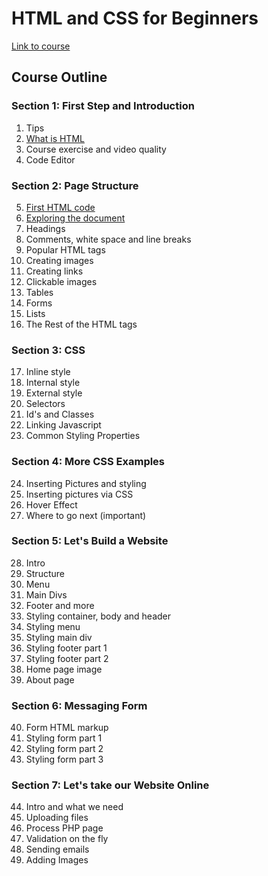# HTML and CSS for Beginners

[Link to course](https://www.udemy.com/course/html-and-css-for-beginners-crash-course-learn-fast-easy/learn/lecture/2311804#overview)

## Course Outline

### Section 1: First Step and Introduction

01. Tips
02. [What is HTML](https://github.com/iainaitken/courses/blob/main/udemy/HTML_CSS_for_beginners/notes/02-what-is-html.md)
03. Course exercise and video quality
04. Code Editor

### Section 2: Page Structure

05. [First HTML code](https://github.com/iainaitken/courses/blob/main/udemy/HTML_CSS_for_beginners/notes/05-first-html-code.md)
06. [Exploring the document](https://github.com/iainaitken/courses/blob/main/udemy/HTML_CSS_for_beginners/notes/06-exploring-the-document.md)
07. Headings
08. Comments, white space and line breaks
09. Popular HTML tags
10. Creating images
11. Creating links
12. Clickable images
13. Tables
14. Forms
15. Lists
16. The Rest of the HTML tags

### Section 3: CSS

17. Inline style
18. Internal style
19. External style
20. Selectors
21. Id's and Classes
22. Linking Javascript
23. Common Styling Properties

### Section 4: More CSS Examples

24. Inserting Pictures and styling
25. Inserting pictures via CSS
26. Hover Effect
27. Where to go next (important)  

### Section 5: Let's Build a Website

28.  Intro
29.  Structure
30.  Menu
31.  Main Divs
32.  Footer and more
33.  Styling container, body and header
34.  Styling menu
35.  Styling main div
36.  Styling footer part 1
37. Styling footer part 2
38. Home page image
39. About page

### Section 6: Messaging Form

40.  Form HTML markup
41.  Styling form part 1
42.  Styling form part 2
43.  Styling form part 3

### Section 7: Let's take our Website Online

44. Intro and what we need
45. Uploading files
46. Process PHP page
47. Validation on the fly
48. Sending emails
49. Adding Images
